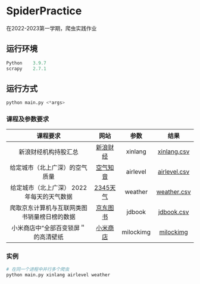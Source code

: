 # SpiderPractice

在2022-2023第一学期，爬虫实践作业



## 运行环境

```python
Python 	  3.9.7
scrapy    2.7.1
```



## 运行方式

```python
python main.py <*args>
```



### 课程及参数要求

|                  课程要求                  |                             网站                             |   参数   |                  结果                  |
| :----------------------------------------: | :----------------------------------------------------------: | :------: | :------------------------------------: |
|            新浪财经机构持股汇总            | [新浪财经](http://vip.stock.finance.sina.com.cn/q/go.php/vComStockHold/kind/jgcg/index.phtml) | xinlang  |  [xinlang.csv](./request/xinlang.csv)  |
|       给定城市（北上广深）的空气质量       |            [空气知音](http://www.air-level.com/)             | airlevel | [airlevel.csv](./request/airlevel.csv) |
| 给定城市（北上广深） 2022 年每天的天气数据 |             [2345天气](https://tianqi.2345.com/)             | weather  | [weather.csv](./request/weather.csv)  |
| 爬取京东计算机与互联网类图书销量榜日榜的数据 | [京东图书](https://book.jd.com/booktop/0-0-0.html?category=1713-0-0-0-10001-1) | jdbook | [jdbook.csv](./request/jdbook.csv) |
| 小米商店中“全部百变锁屏＂的高清壁纸 | [小米商店](http://zhuti.xiaomi.com/lockstyle) | milockimg | [milockimg](./request/milockimg) |

### 实例

```python
# 在同一个进程中并行多个爬虫
python main.py xinlang airlevel weather 
```

